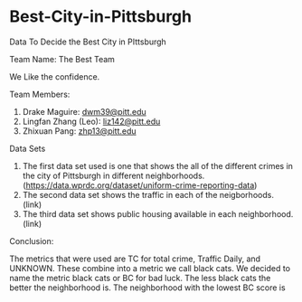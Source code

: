 # Best-City-in-Pittsburgh
Data To Decide the Best City in PIttsburgh

Team Name: The Best Team

We Like the confidence.

Team Members:
1. Drake Maguire: dwm39@pitt.edu
2. Lingfan Zhang (Leo): liz142@pitt.edu
3. Zhixuan Pang: zhp13@pitt.edu

Data Sets

1. The first data set used is one that shows the all of the different crimes in the city of Pittsburgh in different neighborhoods. (https://data.wprdc.org/dataset/uniform-crime-reporting-data)
2. The second data set shows the traffic in each of the neigborhoods. (link)
3. The third data set shows public housing available in each neighborhood. (link)

Conclusion:

The metrics that were used are TC for total crime, Traffic Daily, and UNKNOWN. These combine into a metric we call black cats. We decided to name the metric black cats or BC for bad luck. The less black cats the better the neighborhood is. The neighborhood with the lowest BC score is 
